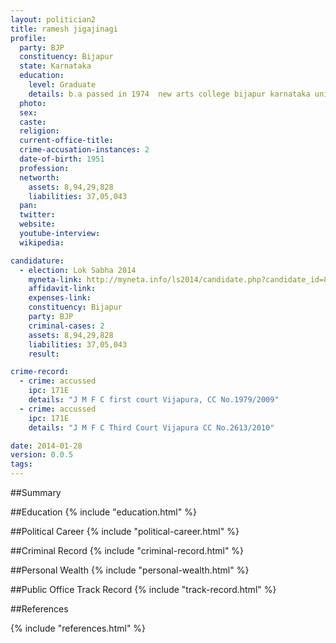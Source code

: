 ```yaml
---
layout: politician2
title: ramesh jigajinagi
profile: 
  party: BJP
  constituency: Bijapur
  state: Karnataka
  education: 
    level: Graduate
    details: b.a passed in 1974  new arts college bijapur karnataka university dharvad.
  photo: 
  sex: 
  caste: 
  religion: 
  current-office-title: 
  crime-accusation-instances: 2
  date-of-birth: 1951
  profession: 
  networth: 
    assets: 8,94,29,828
    liabilities: 37,05,043
  pan: 
  twitter: 
  website: 
  youtube-interview: 
  wikipedia: 

candidature: 
  - election: Lok Sabha 2014
    myneta-link: http://myneta.info/ls2014/candidate.php?candidate_id=840
    affidavit-link: 
    expenses-link: 
    constituency: Bijapur 
    party: BJP
    criminal-cases: 2
    assets: 8,94,29,828
    liabilities: 37,05,043
    result:  

crime-record: 
  - crime: accussed
    ipc: 171E
    details: "J M F C first court Vijapura, CC No.1979/2009" 
  - crime: accussed
    ipc: 171E
    details: "J M F C Third Court Vijapura CC No.2613/2010" 

date: 2014-01-28
version: 0.0.5
tags: 
---
```

##Summary


##Education
{% include "education.html" %}


##Political Career
{% include "political-career.html" %}


##Criminal Record
{% include "criminal-record.html" %}


##Personal Wealth
{% include "personal-wealth.html" %}


##Public Office Track Record
{% include "track-record.html" %}


##References


{% include "references.html" %}
